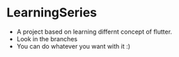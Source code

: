 # LearningSeries
- A project based on learning differnt concept of flutter.
- Look in the branches
- You can do whatever you want with it :)
